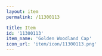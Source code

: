 ```yaml
---
layout: item
permalink: /11300113

title: Item
id: '11300113'
item_name: 'Golden Woodland Cap'
icon_url: 'item/icon/11300113.png'
---
```

